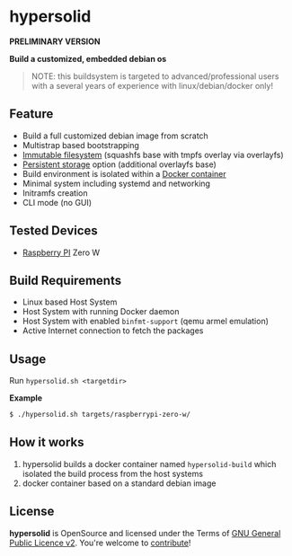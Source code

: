 hypersolid
=====================================================

**PRELIMINARY VERSION**

**Build a customized, embedded debian os**

> NOTE: this buildsystem is targeted to advanced/professional users with a several years of experience with linux/debian/docker only!

Feature
--------------------

* Build a full customized debian image from scratch
* Multistrap based bootstrapping
* [Immutable filesystem](docs/filesystem.md) (squashfs base with tmpfs overlay via overlayfs)
* [Persistent storage](docs/filesystem.md#persistent-storage) option (additional overlayfs base)
* Build environment is isolated within a [Docker container](Dockerfile)
* Minimal system including systemd and networking
* Initramfs creation
* CLI mode (no GUI)

Tested Devices
--------------------

* [Raspberry PI](docs/raspberry-pi.md) Zero W

Build Requirements
--------------------

* Linux based Host System
* Host System with running Docker daemon
* Host System with enabled `binfmt-support` (qemu armel emulation)
* Active Internet connection to fetch the packages

Usage
--------------------

Run `hypersolid.sh <targetdir>`

**Example**

```bash
$ ./hypersolid.sh targets/raspberrypi-zero-w/

```

How it works
--------------------

1. hypersolid builds a docker container named `hypersolid-build` which isolated the build process from the host systems
2. docker container based on a standard debian image


License
-------

**hypersolid** is OpenSource and licensed under the Terms of [GNU General Public Licence v2](LICENSE.txt). You're welcome to [contribute](CONTRIBUTE.md)!